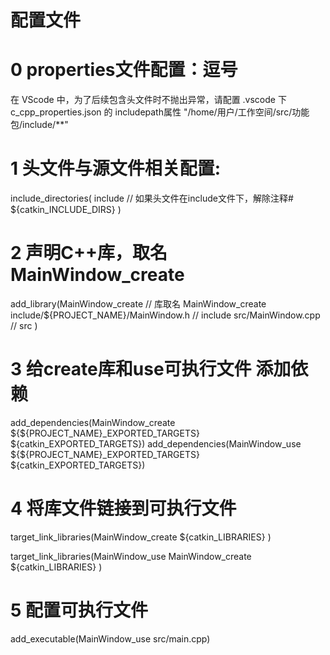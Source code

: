 # 配置文件

# 0 properties文件配置：逗号
在 VScode 中，为了后续包含头文件时不抛出异常，请配置 .vscode 下 c_cpp_properties.json 的 includepath属性
"/home/用户/工作空间/src/功能包/include/**"  

# 1 头文件与源文件相关配置:
include_directories(
include                                     // 如果头文件在include文件下，解除注释#
  ${catkin_INCLUDE_DIRS}
)

# 2 声明C++库，取名MainWindow_create
add_library(MainWindow_create               // 库取名 MainWindow_create
  include/${PROJECT_NAME}/MainWindow.h      // include
  src/MainWindow.cpp                        // src
)

# 3 给create库和use可执行文件 添加依赖
add_dependencies(MainWindow_create ${${PROJECT_NAME}_EXPORTED_TARGETS} ${catkin_EXPORTED_TARGETS})
add_dependencies(MainWindow_use ${${PROJECT_NAME}_EXPORTED_TARGETS} ${catkin_EXPORTED_TARGETS})

# 4 将库文件链接到可执行文件
target_link_libraries(MainWindow_create
  ${catkin_LIBRARIES}
)

target_link_libraries(MainWindow_use
  MainWindow_create
  ${catkin_LIBRARIES}
)

# 5 配置可执行文件
add_executable(MainWindow_use src/main.cpp)